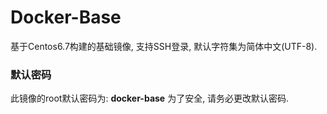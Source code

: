 # Docker-Base
基于Centos6.7构建的基础镜像, 支持SSH登录, 默认字符集为简体中文(UTF-8).

### 默认密码
此镜像的root默认密码为: **docker-base** 为了安全, 请务必更改默认密码.
